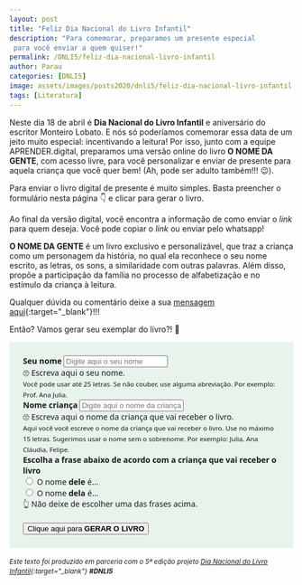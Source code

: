 ```yaml
---
layout: post
title: "Feliz Dia Nacional do Livro Infantil"
description: "Para comemorar, preparamos um presente especial
 para você enviar a quem quiser!"
permalink: /DNLI5/feliz-dia-nacional-livro-infantil
author: Parau
categories: [DNLI5]
image: assets/images/posts2020/dnli5/feliz-dia-nacional-livro-infantil.jpg
tags: [Literatura]
---
```


<style>
.onomegente {float: right; width: 45%;}
.amazon {float: right; width: 25%; margin-left: 10px; margin-top: 10px; box-shadow: 0 4px 8px 0 rgba(0, 0, 0, 0.2), 0 6px 20px 0 rgba(0, 0, 0, 0.19);}
.bruxa {float: right; width: 25%;}
.kindle {float: right; width: 35%; padding:10px;}
.d5a10 {
  font-family: 'Crafty Girls', cursive;
  color:gray;
  font-weight: bold;
}
figure {
  margin: 0rem;
}
figcaption {
display: block;
position: relative;
top:-30px;
font-style: italic;
text-align: center;
}
@media (min-width: 576px) {
  .bd-example {
      position: relative;
      padding: 1.5rem;
      /*margin-right: 0;
      margin-left: 0;*/
      border-width: .2rem;
      /*border: solid #f7f7f9;*/
      background-color: #e8f3ec;
  }
}
@media (max-width: 575px) {
  .bd-example {
      position: relative;
      padding: 0.5rem;
      /*margin-right: 0;
      margin-left: 0;*/
      background-color: #e8f3ec;
  }
}
.loading{
  background-image : url('/assets/images/loading02.gif');  
  background-repeat:no-repeat;
  background-size: contain;
}
.center {
  /*display: block;
  margin-left: auto;
  margin-right: auto;*/
  width: 40px;
  margin-bottom: 0;
}
</style>
Neste dia 18 de abril é **Dia Nacional do Livro Infantil** e aniversário do escritor Monteiro Lobato. E nós só poderíamos comemorar essa data de um jeito muito especial: incentivando a leitura! Por isso, junto com a equipe APRENDER.digital, preparamos uma versão online do livro **O NOME DA GENTE**, com acesso livre, para você personalizar e enviar de presente para aquela criança que você quer bem! (Ah, pode ser adulto também!!! 😉).

Para enviar o livro digital de presente é muito simples. Basta preencher o formulário nesta página 👇 e clicar para gerar o livro.

Ao final da versão digital, você encontra a informação de como enviar o *link* para quem deseja. Você pode copiar o *link* ou enviar pelo whatsapp!

**O NOME DA GENTE** é um livro exclusivo e personalizável, que traz a criança como um personagem da história, no qual ela reconhece o seu nome escrito, as letras, os sons, a similaridade com outras palavras. Além disso, propõe a participação da família no processo de alfabetização e no estímulo da criança à leitura.

Qualquer dúvida ou comentário deixe a sua [mensagem aqui](https://www.facebook.com/d5a10/posts/154273796121337){:target="_blank"}!!!

Então? Vamos gerar seu exemplar do livro?! 🎁

<div class="bd-example" style="font-family:'Segoe UI', 'Helvetica Neue', 'Arial'">
      <form id="formLivro" name="formLivro" target="_blank" class="needs-validation" novalidate action="https://livros.aprender.digital/DNLI5/ONomeDaGente.html#book/page/1" method="GET">
        <div class="form-group">
          <label for="de"><b>Seu nome</b></label>
          <input type="de" class="form-control form-control-lg" placeholder="Digite aqui o seu nome" maxlength="25" required
              id="formde" name="de">
          <div class="invalid-feedback">
            🙄 Escreva aqui o seu nome.
          </div>
          <small id="nomeProfHelp" class="form-text text-muted">
            Você pode usar até 25 letras. Se não couber, use alguma abreviação. Por exemplo: Prof. Ana Julia.
          </small>
        </div>
        <div class="form-group">
          <label for="nome">
            <b>Nome criança</b>
          </label>
          <input type="nome" class="form-control form-control-lg" placeholder="Digite aqui o nome da criança" maxlength="15" required id="formNome" name="nome" onkeyup="DefineNome(this)">
          <div class="invalid-feedback">
              🙄 Escreva aqui o nome da criança que vai receber o livro.
          </div>
          <small id="nomeHelp" class="form-text text-muted">
            Aqui você você escreve o nome da criança que vai receber o livro. 
            Use no m&aacute;ximo 15 letras.
            Sugerimos usar o nome sem o sobrenome. Por exemplo: Julia, Ana Cl&aacute;udia, Felipe.
          </small>
        </div>
        <div class="form-group">
          <label for="frase"><b>Escolha a frase abaixo de acordo com a criança que vai receber o livro</b></label>
          <div class="custom-control custom-radio form-control-lg">
            <input type="radio" class="custom-control-input" id="dele" name="deleDela" value="dele" required>
            <label id="deleLabel" class="custom-control-label" for="dele">
              O nome <b>dele</b> é...</label>
          </div>
          <div class="custom-control custom-radio form-control-lg">
            <input type="radio" class="custom-control-input" id="dela" name="deleDela" value="dela" required>
            <label id="delaLabel" class="custom-control-label" for="dela">
              O nome <b>dela</b> é...</label>
              <div class="invalid-feedback">
                👆 Não deixe de escolher uma das frases acima.
              </div>
          </div>
        </div>
        <br />
        <button name="enviar" style="display: none;" type="submit"></button>
        <button id="botaoGerarLivro" type="button" onclick="callGerar()" class="heart btn btn-success btn-block mt-2">Clique aqui para <b>GERAR O LIVRO</b></button>
      </form>
</div>
<script>
  function DefineNome(input) {
      document.getElementById("deleLabel").innerHTML = "O nome <b>dele</b> é " + input.value + ".";
      document.getElementById("delaLabel").innerHTML = "O nome <b>dela</b> é " + input.value + ".";
  }
  (function() {
    'use strict';
    window.addEventListener('load', function() {
      // Fetch all the forms we want to apply custom Bootstrap validation styles to
      var forms = document.getElementsByClassName('needs-validation');
      // Loop over them and prevent submission
      var validation = Array.prototype.filter.call(forms, function(form) {
        form.addEventListener('submit', function(event) {
          if (form.checkValidity() === false) {
            event.preventDefault();
            event.stopPropagation();
          }
          else {
            //alert("navegar");
            //event.preventDefault();
            //event.stopPropagation();
            //window.location.href = 'livro-gerar.html';
          }
          form.classList.add('was-validated');
        }, false);
      });
    }, false);
  })();

  function callGerar() {
   if (document.formLivro.checkValidity()) {
     document.getElementById("botaoGerarLivro").disabled = true;
     document.getElementById("botaoGerarLivro").innerHTML = 'Gerando o livro... <img class="center" src="/assets/images/loading03.gif"> Uma nova janela será aberta!';
     setTimeout(callSubmit, 4000);
   } else {
     document.formLivro.enviar.click();
   }
  }
  function callSubmit() {
     document.getElementById("botaoGerarLivro").disabled = false;
     document.getElementById("botaoGerarLivro").innerHTML = 'Clique aqui para <b>GERAR O LIVRO</b>';
    document.formLivro.enviar.click();
  }
</script>


<small><i>Este texto foi produzido em parceria com o 5ª edição projeto [Dia Nacional do Livro Infantil](https://dnli.aprender.digital){:target="\_blank"} **#DNLI5**</i></small>

